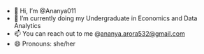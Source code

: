 - 👋 Hi, I’m @Ananya011 
- 👀 I’m currently doing my Undergraduate in Economics and Data Analytics
- 📫 You can reach out to me @ananya.arora532@gmail.com
- 😄 Pronouns: she/her


<!---
Ananya011/Ananya011 is a ✨ special ✨ repository because its `README.md` (this file) appears on your GitHub profile.
You can click the Preview link to take a look at your changes.
--->
